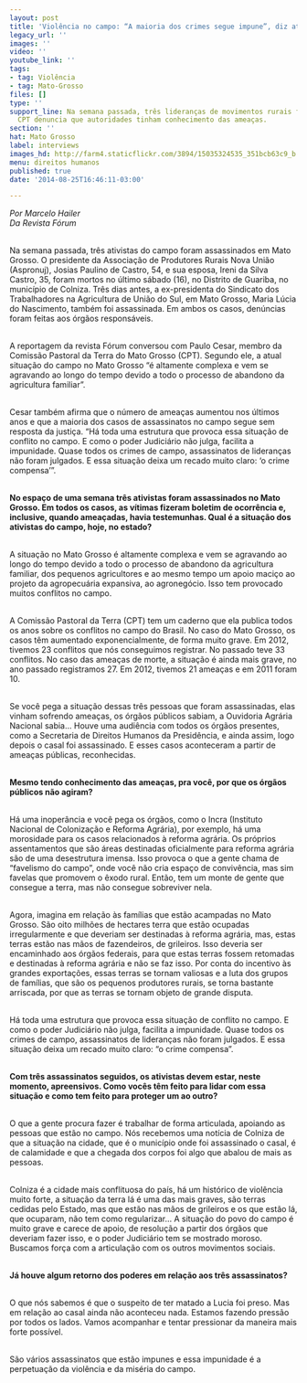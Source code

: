 ```yaml
---
layout: post
title: 'Violência no campo: “A maioria dos crimes segue impune”, diz ativista'
legacy_url: ''
images: ''
video: ''
youtube_link: ''
tags:
- tag: Violência
- tag: Mato-Grosso
files: []
type: ''
support_line: Na semana passada, três lideranças de movimentos rurais foram assassinadas;
  CPT denuncia que autoridades tinham conhecimento das ameaças.
section: ''
hat: Mato Grosso
label: interviews
images_hd: http://farm4.staticflickr.com/3894/15035324535_351bcb63c9_b.jpg
menu: direitos humanos
published: true
date: '2014-08-25T16:46:11-03:00'

---
```

<p><em>Por Marcelo Hailer<br />
Da Revista F&oacute;rum</em></p>

<p><br />
Na semana passada, tr&ecirc;s ativistas do campo foram assassinados em Mato Grosso. O presidente da Associa&ccedil;&atilde;o de Produtores Rurais Nova Uni&atilde;o (Aspronuj), Josias Paulino de Castro, 54, e sua esposa, Ireni da Silva Castro, 35, foram mortos no &uacute;ltimo s&aacute;bado (16), no Distrito de Guariba, no munic&iacute;pio de Colniza. Tr&ecirc;s dias antes, a ex-presidenta do Sindicato dos Trabalhadores na Agricultura de Uni&atilde;o do Sul, em Mato Grosso, Maria L&uacute;cia do Nascimento, tamb&eacute;m foi assassinada. Em ambos os casos, den&uacute;ncias foram feitas aos &oacute;rg&atilde;os respons&aacute;veis.</p>

<p><br />
A reportagem da revista F&oacute;rum conversou com Paulo Cesar, membro da Comiss&atilde;o Pastoral da Terra do Mato Grosso (CPT). Segundo ele, a atual situa&ccedil;&atilde;o do campo no Mato Grosso &ldquo;&eacute; altamente complexa e vem se agravando ao longo do tempo devido a todo o processo de abandono da agricultura familiar&rdquo;.</p>

<p><br />
Cesar tamb&eacute;m afirma que o n&uacute;mero de amea&ccedil;as aumentou nos &uacute;ltimos anos e que a maioria dos casos de assassinatos no campo segue sem resposta da justi&ccedil;a. &ldquo;H&aacute; toda uma estrutura que provoca essa situa&ccedil;&atilde;o de conflito no campo. E como o poder Judici&aacute;rio n&atilde;o julga, facilita a impunidade. Quase todos os crimes de campo, assassinatos de lideran&ccedil;as n&atilde;o foram julgados. E essa situa&ccedil;&atilde;o deixa um recado muito claro: &lsquo;o crime compensa&rsquo;&rdquo;.</p>

<p><br />
<strong>No espa&ccedil;o de uma semana tr&ecirc;s ativistas foram assassinados no Mato Grosso. Em todos os casos, as v&iacute;timas fizeram boletim de ocorr&ecirc;ncia e, inclusive, quando amea&ccedil;adas, havia testemunhas. Qual &eacute; a situa&ccedil;&atilde;o dos ativistas do campo, hoje, no estado?&nbsp;</strong></p>

<p><br />
A situa&ccedil;&atilde;o no Mato Grosso &eacute; altamente complexa e vem se agravando ao longo do tempo devido a todo o processo de abandono da agricultura familiar, dos pequenos agricultores e ao mesmo tempo um apoio maci&ccedil;o ao projeto da agropecu&aacute;ria expansiva, ao agroneg&oacute;cio. Isso tem provocado muitos conflitos no campo.</p>

<p><br />
A Comiss&atilde;o Pastoral da Terra (CPT) tem um caderno que ela publica todos os anos sobre os conflitos no campo do Brasil. No caso do Mato Grosso, os casos t&ecirc;m aumentado exponencialmente, de forma muito grave. Em 2012, tivemos 23 conflitos que n&oacute;s conseguimos registrar. No passado teve 33 conflitos. No caso das amea&ccedil;as de morte, a situa&ccedil;&atilde;o &eacute; ainda mais grave, no ano passado registramos 27. Em 2012, tivemos 21 amea&ccedil;as e em 2011 foram 10.</p>

<p><br />
Se voc&ecirc; pega a situa&ccedil;&atilde;o dessas tr&ecirc;s pessoas que foram assassinadas, elas vinham sofrendo amea&ccedil;as, os &oacute;rg&atilde;os p&uacute;blicos sabiam, a Ouvidoria Agr&aacute;ria Nacional sabia&hellip; Houve uma audi&ecirc;ncia com todos os &oacute;rg&atilde;os presentes, como a Secretaria de Direitos Humanos da Presid&ecirc;ncia, e ainda assim, logo depois o casal foi assassinado. E esses casos aconteceram a partir de amea&ccedil;as p&uacute;blicas, reconhecidas.</p>

<p><br />
<strong>Mesmo tendo conhecimento das amea&ccedil;as, pra voc&ecirc;, por que os &oacute;rg&atilde;os p&uacute;blicos n&atilde;o agiram?&nbsp;</strong></p>

<p><br />
H&aacute; uma inoper&acirc;ncia e voc&ecirc; pega os &oacute;rg&atilde;os, como o Incra (Instituto Nacional de Coloniza&ccedil;&atilde;o e Reforma Agr&aacute;ria), por exemplo, h&aacute; uma morosidade para os casos relacionados &agrave; reforma agr&aacute;ria. Os pr&oacute;prios assentamentos que s&atilde;o &aacute;reas destinadas oficialmente para reforma agr&aacute;ria s&atilde;o de uma desestrutura imensa. Isso provoca o que a gente chama de &ldquo;favelismo do campo&rdquo;, onde voc&ecirc; n&atilde;o cria espa&ccedil;o de conviv&ecirc;ncia, mas sim favelas que promovem o &ecirc;xodo rural. Ent&atilde;o, tem um monte de gente que consegue a terra, mas n&atilde;o consegue sobreviver nela.</p>

<p><br />
Agora, imagina em rela&ccedil;&atilde;o &agrave;s fam&iacute;lias que est&atilde;o acampadas no Mato Grosso. S&atilde;o oito milh&otilde;es de hectares terra que est&atilde;o ocupadas irregularmente e que deveriam ser destinadas &agrave; reforma agr&aacute;ria, mas, estas terras est&atilde;o nas m&atilde;os de fazendeiros, de grileiros. Isso deveria ser encaminhado aos &oacute;rg&atilde;os federais, para que estas terras fossem retomadas e destinadas &agrave; reforma agr&aacute;ria e n&atilde;o se faz isso. Por conta do incentivo &agrave;s grandes exporta&ccedil;&otilde;es, essas terras se tornam valiosas e a luta dos grupos de fam&iacute;lias, que s&atilde;o os pequenos produtores rurais, se torna bastante arriscada, por que as terras se tornam objeto de grande disputa.</p>

<p><br />
H&aacute; toda uma estrutura que provoca essa situa&ccedil;&atilde;o de conflito no campo. E como o poder Judici&aacute;rio n&atilde;o julga, facilita a impunidade. Quase todos os crimes de campo, assassinatos de lideran&ccedil;as n&atilde;o foram julgados. E essa situa&ccedil;&atilde;o deixa um recado muito claro: &ldquo;o crime compensa&rdquo;.</p>

<p><br />
<strong>Com tr&ecirc;s assassinatos seguidos, os ativistas devem estar, neste momento, apreensivos. Como voc&ecirc;s t&ecirc;m feito para lidar com essa situa&ccedil;&atilde;o e como tem feito para proteger um ao outro?&nbsp;</strong></p>

<p><br />
O que a gente procura fazer &eacute; trabalhar de forma articulada, apoiando as pessoas que est&atilde;o no campo. N&oacute;s recebemos uma not&iacute;cia de Colniza de que a situa&ccedil;&atilde;o na cidade, que &eacute; o munic&iacute;pio onde foi assassinado o casal, &eacute; de calamidade e que a chegada dos corpos foi algo que abalou de mais as pessoas.</p>

<p><br />
Colniza &eacute; a cidade mais conflituosa do pa&iacute;s, h&aacute; um hist&oacute;rico de viol&ecirc;ncia muito forte, a situa&ccedil;&atilde;o da terra l&aacute; &eacute; uma das mais graves, s&atilde;o terras cedidas pelo Estado, mas que est&atilde;o nas m&atilde;os de grileiros e os que est&atilde;o l&aacute;, que ocuparam, n&atilde;o tem como regularizar&hellip; A situa&ccedil;&atilde;o do povo do campo &eacute; muito grave e carece de apoio, de resolu&ccedil;&atilde;o a partir dos &oacute;rg&atilde;os que deveriam fazer isso, e o poder Judici&aacute;rio tem se mostrado moroso. Buscamos for&ccedil;a com a articula&ccedil;&atilde;o com os outros movimentos sociais.</p>

<p><br />
<strong>J&aacute; houve algum retorno dos poderes em rela&ccedil;&atilde;o aos tr&ecirc;s assassinatos?</strong></p>

<p><br />
O que n&oacute;s sabemos &eacute; que o suspeito de ter matado a Lucia foi preso. Mas em rela&ccedil;&atilde;o ao casal ainda n&atilde;o aconteceu nada. Estamos fazendo press&atilde;o por todos os lados. Vamos acompanhar e tentar pressionar da maneira mais forte poss&iacute;vel.</p>

<p><br />
S&atilde;o v&aacute;rios assassinatos que est&atilde;o impunes e essa impunidade &eacute; a perpetua&ccedil;&atilde;o da viol&ecirc;ncia e da mis&eacute;ria do campo.</p>
